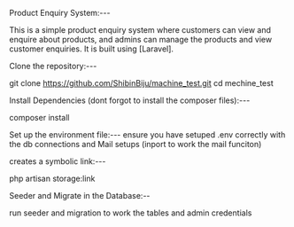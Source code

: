 Product Enquiry System:---

This is a simple product enquiry system where customers can view and enquire about products, and admins can manage the products and view customer enquiries. It is built using [Laravel].

Clone the repository:---

git clone https://github.com/ShibinBiju/machine_test.git
cd mechine_test

Install Dependencies (dont forgot to install the composer files):---

composer install

Set up the environment file:---
ensure you have setuped .env correctly with the db connections and Mail setups (inport to work the mail funciton)

creates a symbolic link:---

php artisan storage:link

Seeder and Migrate in the Database:--

run seeder and migration to work the tables and admin credentials



